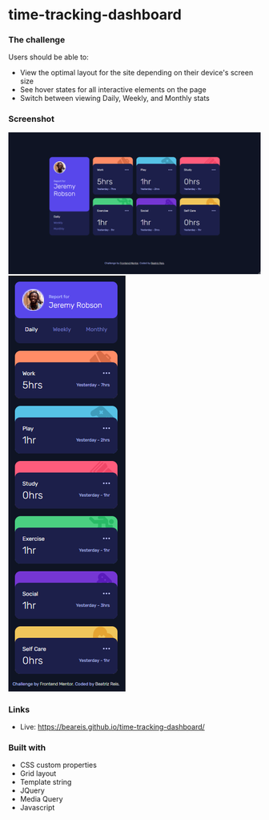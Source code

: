 # time-tracking-dashboard
### The challenge

Users should be able to:
- View the optimal layout for the site depending on their device's screen size
- See hover states for all interactive elements on the page
- Switch between viewing Daily, Weekly, and Monthly stats


### Screenshot

![](https://github.com/BeaReis/time-tracking-dashboard/blob/main/dashboard-desktop.PNG)
![](https://github.com/BeaReis/time-tracking-dashboard/blob/main/dashboard-mobile.PNG)

### Links

- Live: https://beareis.github.io/time-tracking-dashboard/


### Built with

- CSS custom properties
- Grid layout
- Template string
- JQuery
- Media Query
- Javascript
